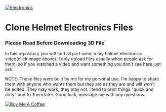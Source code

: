 [![Electronics](https://i.imgur.com/QySViii.jpg)](https://youtu.be/glXIDGtHc6E)
# Clone Helmet Electronics Files
### Please Read Before Downloading 3D File


In this repository you will find all part used in my helmet electronics video(click image above). 
I only upload files usually when people ask for them, so if you watched a video and want something you don't see here just ask. 

NOTE: These files were built by me for my personal use.  I'm happy to share them with anyone who wants them but they are as they are and will won't be edited.  They may work, they may not.  I tend to print things "quick and dirty" and fix them later.  Good luck, message me with any questions. 

<a href="https://www.buymeacoffee.com/WjRBDa3dZ" target="_blank"><img src="https://www.buymeacoffee.com/assets/img/custom_images/orange_img.png" alt="Buy Me A Coffee" style="height: auto !important;width: auto !important;" ></a>
